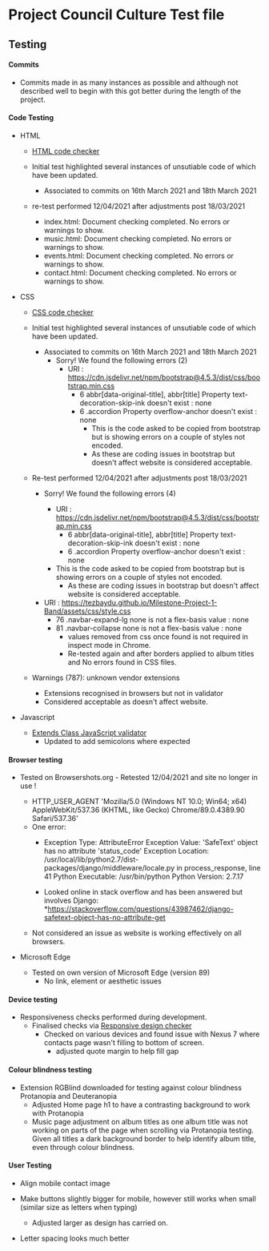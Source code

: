 # Project Council Culture Test file

## Testing

#### Commits
- Commits made in as many instances as possible and although not described well to begin with this got better during the length of the project.

#### Code Testing

- HTML
    - [HTML code checker](https://validator.w3.org/)
    - Initial test highlighted several instances of unsutiable code of which have been updated.
        * Associated to commits on 16th March 2021 and 18th March 2021

    - re-test performed 12/04/2021 after adjustments post 18/03/2021
        - index.html: Document checking completed. No errors or warnings to show.
        - music.html: Document checking completed. No errors or warnings to show.
        - events.html: Document checking completed. No errors or warnings to show.
        - contact.html: Document checking completed. No errors or warnings to show.

- CSS
    - [CSS code checker](https://jigsaw.w3.org/css-validator/)
    - Initial test highlighted several instances of unsutiable code of which have been updated.
        * Associated to commits on 16th March 2021 and 18th March 2021
            * Sorry! We found the following errors (2)
                * URI : https://cdn.jsdelivr.net/npm/bootstrap@4.5.3/dist/css/bootstrap.min.css
                    * 6	abbr[data-original-title], abbr[title]	Property text-decoration-skip-ink doesn't exist : none
                    * 6	.accordion	Property overflow-anchor doesn't exist : none
                        - This is the code asked to be copied from bootstrap but is showing errors on a couple of styles not encoded.
                        - As these are coding issues in bootstrap but doesn't affect website is considered acceptable.

    

    - Re-test performed 12/04/2021 after adjustments post 18/03/2021
        * Sorry! We found the following errors (4)
            -   URI : https://cdn.jsdelivr.net/npm/bootstrap@4.5.3/dist/css/bootstrap.min.css
                * 6	abbr[data-original-title], abbr[title]	Property text-decoration-skip-ink doesn't exist : none
                * 6	.accordion	Property overflow-anchor doesn't exist : none

            * This is the code asked to be copied from bootstrap but is showing errors on a couple of styles not encoded.
                * As these are coding issues in bootstrap but doesn't affect website is considered acceptable.


        - URI : https://tezbaydu.github.io/Milestone-Project-1-Band/assets/css/style.css
            * 76	.navbar-expand-lg	none is not a flex-basis value : none
            * 81	.navbar-collapse	none is not a flex-basis value : none
                *   values removed from css once found is not required in inspect mode in Chrome.
                * Re-tested again and after borders applied to album titles and No errors found in CSS files.
        
    - Warnings (787): unknown vendor extensions
        * Extensions recognised in browsers but not in validator
        * Considered acceptable as doesn't affect website.
                

    

- Javascript
    - [Extends Class JavaScript validator](https://extendsclass.com/javascript-fiddle.html)
        * Updated to add semicolons where expected

#### Browser testing

- Tested on Browsershots.org - Retested 12/04/2021 and site no longer in use !
    * HTTP_USER_AGENT 'Mozilla/5.0 (Windows NT 10.0; Win64; x64) AppleWebKit/537.36 (KHTML, like Gecko) Chrome/89.0.4389.90 Safari/537.36'
    * One error:
        * Exception Type:	AttributeError
        Exception Value:	'SafeText' object has no attribute 'status_code'
        Exception Location:	/usr/local/lib/python2.7/dist-packages/django/middleware/locale.py in process_response, line 41
        Python Executable:	/usr/bin/python
        Python Version:	2.7.17

        * Looked online in stack overflow and has been answered but involves Django:
            *https://stackoverflow.com/questions/43987462/django-safetext-object-has-no-attribute-get
    - Not considered an issue as website is working effectively on all browsers.

- Microsoft Edge
    - Tested on own version of Microsoft Edge (version 89)
        - No link, element or aesthetic issues



#### Device testing
- Responsiveness checks performed during development.
    - Finalised checks via [Responsive design checker](https://responsivedesignchecker.com/)
        - Checked on various devices and found issue with Nexus 7 where contacts page wasn't filling to bottom of screen.
            - adjusted quote margin to help fill gap


#### Colour blindness testing
- Extension RGBlind downloaded for testing against colour blindness Protanopia and Deuteranopia
    - Adjusted Home page h1 to have a contrasting background to work with Protanopia
    - Music page adjustment on album titles as one album title was not working on parts of the page when scrolling via Protanopia testing.
        Given all titles a dark background border to help identify album title, even through colour blindness.

#### User Testing

- Align mobile contact image

- Make buttons slightly bigger for mobile, however still works when small (similar size as letters when typing)
    * Adjusted larger as design has carried on.

- Letter spacing looks much better